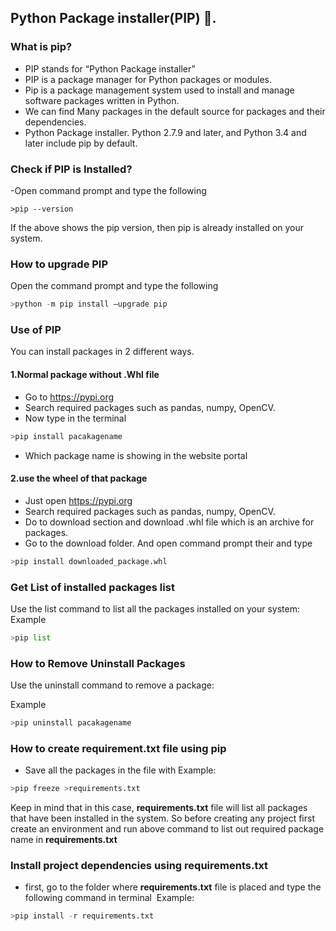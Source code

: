 ## Python Package installer(PIP) :postal_horn:.

### What is pip?
- PIP stands for “Python Package installer”
- PIP is a package manager for Python packages or modules.
- Pip is a package management system used to install and manage software packages written in Python.
- We can find Many packages in the default source for packages and their dependencies.
- Python Package installer. Python 2.7.9 and later, and Python 3.4 and later include pip by default.

### Check if PIP is Installed?
-Open command prompt  and type the following

`>pip --version`

If the above shows the pip version, then pip is already installed on your system.

### How to upgrade PIP
Open the command prompt and type the following
```python
>python -m pip install –upgrade pip
```

### Use of PIP
You can install packages in 2 different ways.

#### 1.Normal package without .Whl file 
- Go to https://pypi.org
- Search required packages such as pandas, numpy, OpenCV.
- Now type in the terminal
  
```python
>pip install pacakagename
```
- Which package name is showing in the website portal

#### 2.use the wheel  of that package
- Just open https://pypi.org
- Search required packages such as pandas, numpy, OpenCV.
- Do to download section and download .whl file which is an archive for packages.
- Go to the download folder. And open command prompt their and type
   
```python
>pip install downloaded_package.whl
```

### Get List of installed packages list 
Use the list command to list all the packages installed on your system:
Example
```python
>pip list
```
### How to Remove Uninstall Packages 
Use the uninstall command to remove a package:

Example
```python
>pip uninstall pacakagename
````

### How to create requirement.txt  file using pip
- Save all the packages in the file with
Example:
```python
>pip freeze >requirements.txt
```
Keep in mind that in this case, **requirements.txt** file will list all packages that have been installed in the system.
So before creating any project first create an environment and run above command to list out required package name in **requirements.txt**

### Install project dependencies using requirements.txt 
- first, go to the folder where **requirements.txt** file is placed and type the following command in terminal 
Example:
```python
>pip install -r requirements.txt
```
